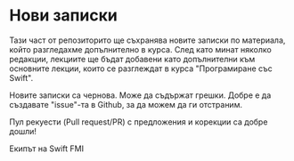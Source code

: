 # Нови записки 

Тази част от репозиторито ще съхранява новите записки по материала, който разгледахме допълнително в курса. След като минат няколко редакции, лекциите ще бъдат добавени като допълнителни към основните лекции, които се разглеждат в курса "Програмиране със Swift".

Новите записки са чернова. Може да съдържат грешки. Добре е да създавате "issue"-та в Github, за да можем да ги отстраним. 

Пул рекуести (Pull request/PR) с предложения и корекции са добре дошли!


Екипът на Swift FMI